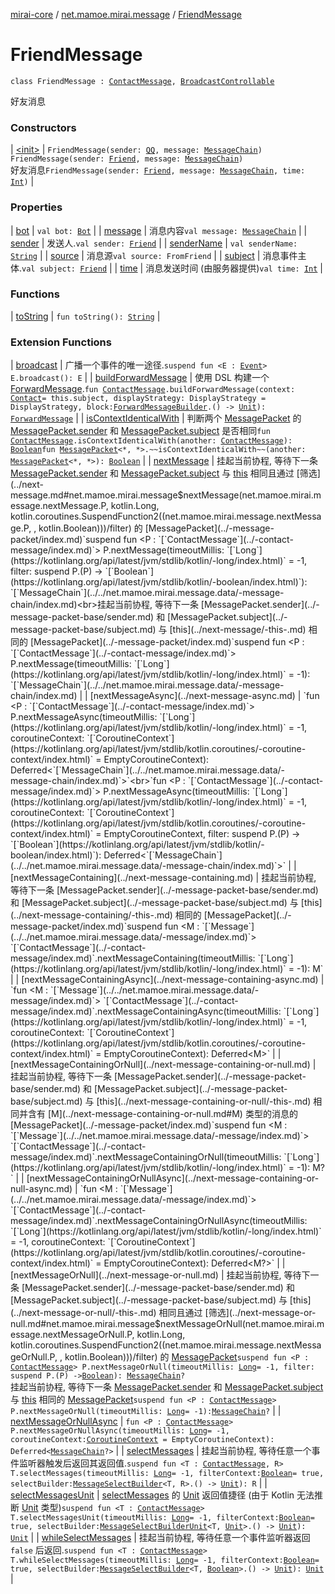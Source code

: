 [mirai-core](../../index.md) / [net.mamoe.mirai.message](../index.md) / [FriendMessage](./index.md)

# FriendMessage

`class FriendMessage : `[`ContactMessage`](../-contact-message/index.md)`, `[`BroadcastControllable`](../../net.mamoe.mirai.event/-broadcast-controllable/index.md)

好友消息

### Constructors

| [&lt;init&gt;](-init-.md) | `FriendMessage(sender: `[`QQ`](../../net.mamoe.mirai.contact/-q-q/index.md)`, message: `[`MessageChain`](../../net.mamoe.mirai.message.data/-message-chain/index.md)`)`<br>`FriendMessage(sender: `[`Friend`](../../net.mamoe.mirai.contact/-friend/index.md)`, message: `[`MessageChain`](../../net.mamoe.mirai.message.data/-message-chain/index.md)`)`<br>好友消息`FriendMessage(sender: `[`Friend`](../../net.mamoe.mirai.contact/-friend/index.md)`, message: `[`MessageChain`](../../net.mamoe.mirai.message.data/-message-chain/index.md)`, time: `[`Int`](https://kotlinlang.org/api/latest/jvm/stdlib/kotlin/-int/index.html)`)` |

### Properties

| [bot](bot.md) | `val bot: `[`Bot`](../../net.mamoe.mirai/-bot/index.md) |
| [message](message.md) | 消息内容`val message: `[`MessageChain`](../../net.mamoe.mirai.message.data/-message-chain/index.md) |
| [sender](sender.md) | 发送人.`val sender: `[`Friend`](../../net.mamoe.mirai.contact/-friend/index.md) |
| [senderName](sender-name.md) | `val senderName: `[`String`](https://kotlinlang.org/api/latest/jvm/stdlib/kotlin/-string/index.html) |
| [source](source.md) | 消息源`val source: FromFriend` |
| [subject](subject.md) | 消息事件主体.`val subject: `[`Friend`](../../net.mamoe.mirai.contact/-friend/index.md) |
| [time](time.md) | 消息发送时间 (由服务器提供)`val time: `[`Int`](https://kotlinlang.org/api/latest/jvm/stdlib/kotlin/-int/index.html) |

### Functions

| [toString](to-string.md) | `fun toString(): `[`String`](https://kotlinlang.org/api/latest/jvm/stdlib/kotlin/-string/index.html) |

### Extension Functions

| [broadcast](../../net.mamoe.mirai.event/broadcast.md) | 广播一个事件的唯一途径.`suspend fun <E : `[`Event`](../../net.mamoe.mirai.event/-event.md)`> E.broadcast(): E` |
| [buildForwardMessage](../../net.mamoe.mirai.message.data/build-forward-message.md) | 使用 DSL 构建一个 [ForwardMessage](../../net.mamoe.mirai.message.data/-forward-message/index.md).`fun `[`ContactMessage`](../-contact-message/index.md)`.buildForwardMessage(context: `[`Contact`](../../net.mamoe.mirai.contact/-contact/index.md)` = this.subject, displayStrategy: DisplayStrategy = DisplayStrategy, block: `[`ForwardMessageBuilder`](../../net.mamoe.mirai.message.data/-forward-message-builder/index.md)`.() -> `[`Unit`](https://kotlinlang.org/api/latest/jvm/stdlib/kotlin/-unit/index.html)`): `[`ForwardMessage`](../../net.mamoe.mirai.message.data/-forward-message/index.md) |
| [isContextIdenticalWith](../is-context-identical-with.md) | 判断两个 [MessagePacket](../-message-packet/index.md) 的 [MessagePacket.sender](../-message-packet-base/sender.md) 和 [MessagePacket.subject](../-message-packet-base/subject.md) 是否相同`fun `[`ContactMessage`](../-contact-message/index.md)`.isContextIdenticalWith(another: `[`ContactMessage`](../-contact-message/index.md)`): `[`Boolean`](https://kotlinlang.org/api/latest/jvm/stdlib/kotlin/-boolean/index.html)`fun `[`MessagePacket`](../-message-packet/index.md)`<*, *>.~~isContextIdenticalWith~~(another: `[`MessagePacket`](../-message-packet/index.md)`<*, *>): `[`Boolean`](https://kotlinlang.org/api/latest/jvm/stdlib/kotlin/-boolean/index.html) |
| [nextMessage](../next-message.md) | 挂起当前协程, 等待下一条 [MessagePacket.sender](../-message-packet-base/sender.md) 和 [MessagePacket.subject](../-message-packet-base/subject.md) 与 [this](../next-message/-this-.md) 相同且通过 [筛选](../next-message.md#net.mamoe.mirai.message$nextMessage(net.mamoe.mirai.message.nextMessage.P, kotlin.Long, kotlin.coroutines.SuspendFunction2((net.mamoe.mirai.message.nextMessage.P, , kotlin.Boolean)))/filter) 的 [MessagePacket](../-message-packet/index.md)`suspend fun <P : `[`ContactMessage`](../-contact-message/index.md)`> P.nextMessage(timeoutMillis: `[`Long`](https://kotlinlang.org/api/latest/jvm/stdlib/kotlin/-long/index.html)` = -1, filter: suspend P.(P) -> `[`Boolean`](https://kotlinlang.org/api/latest/jvm/stdlib/kotlin/-boolean/index.html)`): `[`MessageChain`](../../net.mamoe.mirai.message.data/-message-chain/index.md)<br>挂起当前协程, 等待下一条 [MessagePacket.sender](../-message-packet-base/sender.md) 和 [MessagePacket.subject](../-message-packet-base/subject.md) 与 [this](../next-message/-this-.md) 相同的 [MessagePacket](../-message-packet/index.md)`suspend fun <P : `[`ContactMessage`](../-contact-message/index.md)`> P.nextMessage(timeoutMillis: `[`Long`](https://kotlinlang.org/api/latest/jvm/stdlib/kotlin/-long/index.html)` = -1): `[`MessageChain`](../../net.mamoe.mirai.message.data/-message-chain/index.md) |
| [nextMessageAsync](../next-message-async.md) | `fun <P : `[`ContactMessage`](../-contact-message/index.md)`> P.nextMessageAsync(timeoutMillis: `[`Long`](https://kotlinlang.org/api/latest/jvm/stdlib/kotlin/-long/index.html)` = -1, coroutineContext: `[`CoroutineContext`](https://kotlinlang.org/api/latest/jvm/stdlib/kotlin.coroutines/-coroutine-context/index.html)` = EmptyCoroutineContext): Deferred<`[`MessageChain`](../../net.mamoe.mirai.message.data/-message-chain/index.md)`>`<br>`fun <P : `[`ContactMessage`](../-contact-message/index.md)`> P.nextMessageAsync(timeoutMillis: `[`Long`](https://kotlinlang.org/api/latest/jvm/stdlib/kotlin/-long/index.html)` = -1, coroutineContext: `[`CoroutineContext`](https://kotlinlang.org/api/latest/jvm/stdlib/kotlin.coroutines/-coroutine-context/index.html)` = EmptyCoroutineContext, filter: suspend P.(P) -> `[`Boolean`](https://kotlinlang.org/api/latest/jvm/stdlib/kotlin/-boolean/index.html)`): Deferred<`[`MessageChain`](../../net.mamoe.mirai.message.data/-message-chain/index.md)`>` |
| [nextMessageContaining](../next-message-containing.md) | 挂起当前协程, 等待下一条 [MessagePacket.sender](../-message-packet-base/sender.md) 和 [MessagePacket.subject](../-message-packet-base/subject.md) 与 [this](../next-message-containing/-this-.md) 相同的 [MessagePacket](../-message-packet/index.md)`suspend fun <M : `[`Message`](../../net.mamoe.mirai.message.data/-message/index.md)`> `[`ContactMessage`](../-contact-message/index.md)`.nextMessageContaining(timeoutMillis: `[`Long`](https://kotlinlang.org/api/latest/jvm/stdlib/kotlin/-long/index.html)` = -1): M` |
| [nextMessageContainingAsync](../next-message-containing-async.md) | `fun <M : `[`Message`](../../net.mamoe.mirai.message.data/-message/index.md)`> `[`ContactMessage`](../-contact-message/index.md)`.nextMessageContainingAsync(timeoutMillis: `[`Long`](https://kotlinlang.org/api/latest/jvm/stdlib/kotlin/-long/index.html)` = -1, coroutineContext: `[`CoroutineContext`](https://kotlinlang.org/api/latest/jvm/stdlib/kotlin.coroutines/-coroutine-context/index.html)` = EmptyCoroutineContext): Deferred<M>` |
| [nextMessageContainingOrNull](../next-message-containing-or-null.md) | 挂起当前协程, 等待下一条 [MessagePacket.sender](../-message-packet-base/sender.md) 和 [MessagePacket.subject](../-message-packet-base/subject.md) 与 [this](../next-message-containing-or-null/-this-.md) 相同并含有 [M](../next-message-containing-or-null.md#M) 类型的消息的 [MessagePacket](../-message-packet/index.md)`suspend fun <M : `[`Message`](../../net.mamoe.mirai.message.data/-message/index.md)`> `[`ContactMessage`](../-contact-message/index.md)`.nextMessageContainingOrNull(timeoutMillis: `[`Long`](https://kotlinlang.org/api/latest/jvm/stdlib/kotlin/-long/index.html)` = -1): M?` |
| [nextMessageContainingOrNullAsync](../next-message-containing-or-null-async.md) | `fun <M : `[`Message`](../../net.mamoe.mirai.message.data/-message/index.md)`> `[`ContactMessage`](../-contact-message/index.md)`.nextMessageContainingOrNullAsync(timeoutMillis: `[`Long`](https://kotlinlang.org/api/latest/jvm/stdlib/kotlin/-long/index.html)` = -1, coroutineContext: `[`CoroutineContext`](https://kotlinlang.org/api/latest/jvm/stdlib/kotlin.coroutines/-coroutine-context/index.html)` = EmptyCoroutineContext): Deferred<M?>` |
| [nextMessageOrNull](../next-message-or-null.md) | 挂起当前协程, 等待下一条 [MessagePacket.sender](../-message-packet-base/sender.md) 和 [MessagePacket.subject](../-message-packet-base/subject.md) 与 [this](../next-message-or-null/-this-.md) 相同且通过 [筛选](../next-message-or-null.md#net.mamoe.mirai.message$nextMessageOrNull(net.mamoe.mirai.message.nextMessageOrNull.P, kotlin.Long, kotlin.coroutines.SuspendFunction2((net.mamoe.mirai.message.nextMessageOrNull.P, , kotlin.Boolean)))/filter) 的 [MessagePacket](../-message-packet/index.md)`suspend fun <P : `[`ContactMessage`](../-contact-message/index.md)`> P.nextMessageOrNull(timeoutMillis: `[`Long`](https://kotlinlang.org/api/latest/jvm/stdlib/kotlin/-long/index.html)` = -1, filter: suspend P.(P) -> `[`Boolean`](https://kotlinlang.org/api/latest/jvm/stdlib/kotlin/-boolean/index.html)`): `[`MessageChain`](../../net.mamoe.mirai.message.data/-message-chain/index.md)`?`<br>挂起当前协程, 等待下一条 [MessagePacket.sender](../-message-packet-base/sender.md) 和 [MessagePacket.subject](../-message-packet-base/subject.md) 与 [this](../next-message-or-null/-this-.md) 相同的 [MessagePacket](../-message-packet/index.md)`suspend fun <P : `[`ContactMessage`](../-contact-message/index.md)`> P.nextMessageOrNull(timeoutMillis: `[`Long`](https://kotlinlang.org/api/latest/jvm/stdlib/kotlin/-long/index.html)` = -1): `[`MessageChain`](../../net.mamoe.mirai.message.data/-message-chain/index.md)`?` |
| [nextMessageOrNullAsync](../next-message-or-null-async.md) | `fun <P : `[`ContactMessage`](../-contact-message/index.md)`> P.nextMessageOrNullAsync(timeoutMillis: `[`Long`](https://kotlinlang.org/api/latest/jvm/stdlib/kotlin/-long/index.html)` = -1, coroutineContext: `[`CoroutineContext`](https://kotlinlang.org/api/latest/jvm/stdlib/kotlin.coroutines/-coroutine-context/index.html)` = EmptyCoroutineContext): Deferred<`[`MessageChain`](../../net.mamoe.mirai.message.data/-message-chain/index.md)`?>` |
| [selectMessages](../../net.mamoe.mirai.event/select-messages.md) | 挂起当前协程, 等待任意一个事件监听器触发后返回其返回值.`suspend fun <T : `[`ContactMessage`](../-contact-message/index.md)`, R> T.selectMessages(timeoutMillis: `[`Long`](https://kotlinlang.org/api/latest/jvm/stdlib/kotlin/-long/index.html)` = -1, filterContext: `[`Boolean`](https://kotlinlang.org/api/latest/jvm/stdlib/kotlin/-boolean/index.html)` = true, selectBuilder: `[`MessageSelectBuilder`](../../net.mamoe.mirai.event/-message-select-builder/index.md)`<T, R>.() -> `[`Unit`](https://kotlinlang.org/api/latest/jvm/stdlib/kotlin/-unit/index.html)`): R` |
| [selectMessagesUnit](../../net.mamoe.mirai.event/select-messages-unit.md) | [selectMessages](../../net.mamoe.mirai.event/select-messages.md) 的 [Unit](https://kotlinlang.org/api/latest/jvm/stdlib/kotlin/-unit/index.html) 返回值捷径 (由于 Kotlin 无法推断 [Unit](https://kotlinlang.org/api/latest/jvm/stdlib/kotlin/-unit/index.html) 类型)`suspend fun <T : `[`ContactMessage`](../-contact-message/index.md)`> T.selectMessagesUnit(timeoutMillis: `[`Long`](https://kotlinlang.org/api/latest/jvm/stdlib/kotlin/-long/index.html)` = -1, filterContext: `[`Boolean`](https://kotlinlang.org/api/latest/jvm/stdlib/kotlin/-boolean/index.html)` = true, selectBuilder: `[`MessageSelectBuilderUnit`](../../net.mamoe.mirai.event/-message-select-builder-unit/index.md)`<T, `[`Unit`](https://kotlinlang.org/api/latest/jvm/stdlib/kotlin/-unit/index.html)`>.() -> `[`Unit`](https://kotlinlang.org/api/latest/jvm/stdlib/kotlin/-unit/index.html)`): `[`Unit`](https://kotlinlang.org/api/latest/jvm/stdlib/kotlin/-unit/index.html) |
| [whileSelectMessages](../../net.mamoe.mirai.event/while-select-messages.md) | 挂起当前协程, 等待任意一个事件监听器返回 `false` 后返回.`suspend fun <T : `[`ContactMessage`](../-contact-message/index.md)`> T.whileSelectMessages(timeoutMillis: `[`Long`](https://kotlinlang.org/api/latest/jvm/stdlib/kotlin/-long/index.html)` = -1, filterContext: `[`Boolean`](https://kotlinlang.org/api/latest/jvm/stdlib/kotlin/-boolean/index.html)` = true, selectBuilder: `[`MessageSelectBuilder`](../../net.mamoe.mirai.event/-message-select-builder/index.md)`<T, `[`Boolean`](https://kotlinlang.org/api/latest/jvm/stdlib/kotlin/-boolean/index.html)`>.() -> `[`Unit`](https://kotlinlang.org/api/latest/jvm/stdlib/kotlin/-unit/index.html)`): `[`Unit`](https://kotlinlang.org/api/latest/jvm/stdlib/kotlin/-unit/index.html) |

